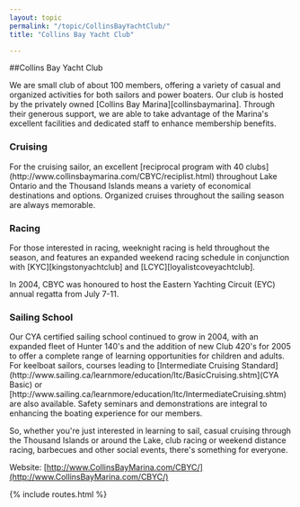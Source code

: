 ```yaml
---
layout: topic
permalink: "/topic/CollinsBayYachtClub/"
title: "Collins Bay Yacht Club"

---
```


##Collins Bay Yacht Club

We are small club of about 100 members, offering a variety of casual and organized activities for both sailors and power boaters. Our club is hosted by the privately owned [Collins Bay Marina][collinsbaymarina]. Through their generous support, we are able to take advantage of the Marina's excellent facilities and dedicated staff to enhance membership benefits.

<h3>Cruising</h3>
For the cruising sailor, an excellent [reciprocal program with 40 clubs](http://www.collinsbaymarina.com/CBYC/reciplist.html) throughout Lake Ontario and the Thousand Islands means a variety of economical destinations and options. Organized cruises throughout the sailing season are always memorable.

<h3>Racing</h3>
For those interested in racing, weeknight racing is held throughout the season, and features an expanded weekend racing schedule in conjunction with [KYC][kingstonyachtclub] and [LCYC][loyalistcoveyachtclub].

In 2004, CBYC was honoured to host the Eastern Yachting Circuit (EYC) annual regatta from July 7-11.

<h3>Sailing School</h3>
Our CYA certified sailing school continued to grow in 2004, with an expanded fleet of Hunter 140's and the addition of new Club 420's for 2005 to offer a complete range of learning opportunities for children and adults.  For keelboat sailors, courses leading to [Intermediate Cruising Standard](http://www.sailing.ca/learnmore/education/ltc/BasicCruising.shtm](CYA Basic) or [http://www.sailing.ca/learnmore/education/ltc/IntermediateCruising.shtm) are also available. Safety seminars and demonstrations are integral to enhancing the boating experience for our members.

So, whether you're just interested in learning to sail, casual cruising through the Thousand Islands or around the Lake, club racing or weekend distance racing, barbecues and other social events, there's something for everyone.

Website: [http://www.CollinsBayMarina.com/CBYC/](http://www.CollinsBayMarina.com/CBYC/)

{% include routes.html %}
